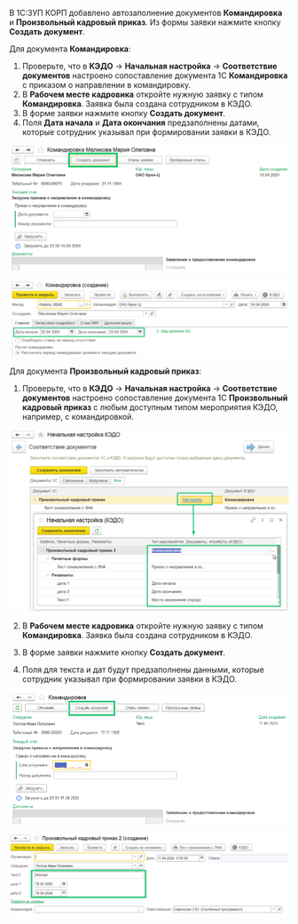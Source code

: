 В 1С:ЗУП КОРП добавлено автозаполнение документов **Командировка** и **Произвольный кадровый приказ**. Из формы заявки нажмите кнопку **Создать документ**.

Для документа **Командировка**:

1. Проверьте, что в **КЭДО** → **Начальная настройка** → **Соответствие документов** настроено сопоставление документа 1С **Командировка** с приказом о направлении в командировку.  
2. В **Рабочем месте кадровика** откройте нужную заявку с типом **Командировка**. Заявка была создана сотрудником в КЭДО.  
3. В форме заявки нажмите кнопку **Создать документ**.  
4. Поля **Дата начала** и **Дата окончания** предзаполнены датами, которые сотрудник указывал при формировании заявки в КЭДО.

![](./assets/autocompletion_business_trip.png)

![](./assets/business_trip_create.png)

Для документа **Произвольный кадровый приказ**:

1. Проверьте, что в **КЭДО** → **Начальная настройка** → **Соответствие документов** настроено сопоставление документа 1С **Произвольный кадровый приказ** с любым доступным типом мероприятия КЭДО, например, с командировкой.

![](./assets/arbitrary_decree_mapping.png)

2. В **Рабочем месте кадровика** откройте нужную заявку с типом **Командировка**. Заявка была создана сотрудником в КЭДО.

3. В форме заявки нажмите кнопку **Создать документ**.

4. Поля для текста и дат будут предзаполнены данными, которые сотрудник указывал при формировании заявки в КЭДО.

![](./assets/autocompletion_example_1.png)

![](./assets/autocompletion_example_2.png)

